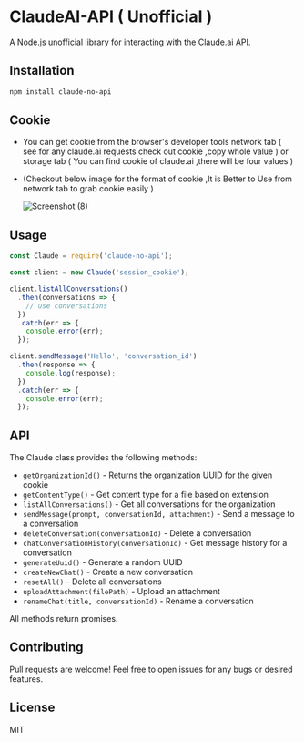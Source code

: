 # ClaudeAI-API ( Unofficial )

A Node.js unofficial library for interacting with the Claude.ai API.

## Installation

```bash
npm install claude-no-api
```
## Cookie
* You can get cookie from the browser's developer tools network tab ( see for any claude.ai requests check out cookie ,copy whole value ) or storage tab ( You can find cookie of claude.ai ,there will be four values )

* (Checkout below image for the format of cookie ,It is Better to Use from network tab to grab cookie easily )

   ![Screenshot (8)](https://github.com/KoushikNavuluri/Claude-API/assets/103725723/355971e3-f46c-47fc-a3cf-008bb55bb4c6)

## Usage

```js
const Claude = require('claude-no-api');

const client = new Claude('session_cookie');

client.listAllConversations()
  .then(conversations => {
    // use conversations
  })
  .catch(err => {
    console.error(err);
  });

client.sendMessage('Hello', 'conversation_id')
  .then(response => {
    console.log(response); 
  })
  .catch(err => {
    console.error(err);
  });  
```

## API

The Claude class provides the following methods:

- `getOrganizationId()` - Returns the organization UUID for the given cookie
- `getContentType()` - Get content type for a file based on extension
- `listAllConversations()` - Get all conversations for the organization
- `sendMessage(prompt, conversationId, attachment)` - Send a message to a conversation
- `deleteConversation(conversationId)` - Delete a conversation
- `chatConversationHistory(conversationId)` - Get message history for a conversation 
- `generateUuid()` - Generate a random UUID
- `createNewChat()` - Create a new conversation
- `resetAll()` - Delete all conversations 
- `uploadAttachment(filePath)` - Upload an attachment
- `renameChat(title, conversationId)` - Rename a conversation

All methods return promises.

## Contributing

Pull requests are welcome! Feel free to open issues for any bugs or desired features.

## License

MIT
